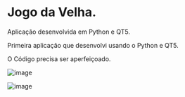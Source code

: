 # Jogo da Velha.

Aplicação desenvolvida em Python e QT5.

Primeira aplicação que desenvolvi usando o Python e QT5.

O Código precisa ser aperfeiçoado.

![image](https://user-images.githubusercontent.com/101942554/187310542-c6cf8779-1b84-42f0-bc3e-585e9d2042e2.png)

![image](https://user-images.githubusercontent.com/101942554/187310804-000b5253-bae5-4e13-8697-b779bffef418.png)

